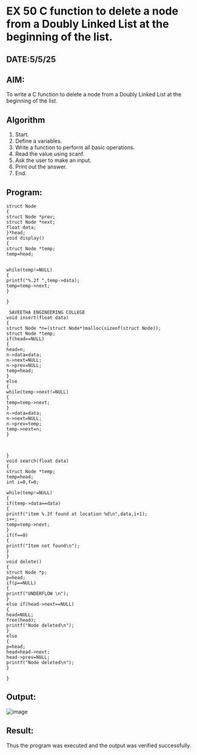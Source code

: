 # EX 50 C function to delete a node from a Doubly Linked List at the beginning of the list.
## DATE:5/5/25
## AIM:
To write a C function to delete a node from a Doubly Linked List at the beginning of the list.

## Algorithm
1. Start. 
2. Define a variables. 
3. Write a function to perform all basic operations. 
4. Read the value using scanf. 
5. Ask the user to make an input. 
6. Print out the answer. 
7. End.   

## Program:
```
struct Node 
{ 
struct Node *prev; 
struct Node *next; 
float data; 
}*head; 
void display() 
{ 
struct Node *temp; 
temp=head; 
 
 
while(temp!=NULL) 
{ 
printf("%.2f ",temp->data); 
temp=temp->next; 
} 
 
} 
 
 SAVEETHA ENGINEERING COLLEGE  
void insert(float data) 
{ 
struct Node *n=(struct Node*)malloc(sizeof(struct Node)); 
struct Node *temp; 
if(head==NULL) 
{ 
head=n; 
n->data=data; 
n->next=NULL; 
n->prev=NULL; 
temp=head; 
} 
else 
{ 
while(temp->next!=NULL) 
{ 
temp=temp->next; 
} 
n->data=data; 
n->next=NULL; 
n->prev=temp; 
temp->next=n; 
} 
 
 
 
} 
void search(float data) 
{ 
struct Node *temp; 
temp=head; 
int i=0,f=0; 
 
while(temp!=NULL) 
{ 
if(temp->data==data) 
{ 
printf("item %.2f found at location %d\n",data,i+1);  
i++; 
temp=temp->next; 
} 
if(f==0) 
{ 
printf("Item not found\n"); 
} 
} 
void delete() 
{ 
struct Node *p; 
p=head; 
if(p==NULL) 
{ 
printf("UNDERFLOW \n"); 
} 
else if(head->next==NULL) 
{ 
head=NULL; 
free(head); 
printf("Node deleted\n"); 
} 
else 
{ 
p=head; 
head=head->next; 
head->prev=NULL; 
printf("Node deleted\n"); 
} 
 
}
```

## Output:
![image](https://github.com/user-attachments/assets/f6186ab1-5325-4a0c-9be1-96ef08646704)


## Result:
Thus the program was executed and the output was verified successfully.
